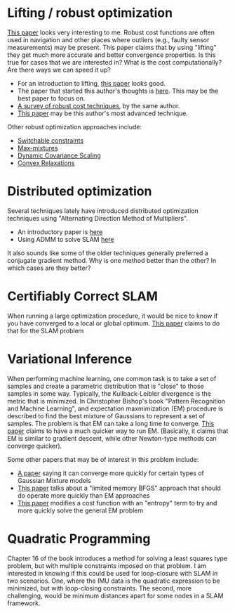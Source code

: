 # Lifting / robust optimization
[This paper](https://hal.archives-ouvertes.fr/hal-01718012/document) looks very interesting to me.  Robust cost functions are often used in navigation and other places where outliers (e.g., faulty sensor measurements) may be present.  This paper claims that by using "lifting" they get much more accurate and better convergence properties.  Is this true for cases that we are interested in?  What is the cost computationally?  Are there ways we can speed it up?

* For an introduction to lifting, [this paper](ftp://ftp.esat.kuleuven.be/pub/SISTA/ida/reports/10-45.pdf) looks good.
* The paper that started this author's thoughts is [here](https://link.springer.com/chapter/10.1007%2F978-3-319-10602-1_50).  This may be the best paper to focus on.
* [A survey of robust cost techniques](http://openaccess.thecvf.com/content_ECCV_2018/papers/Christopher_Zach_Descending_lifting_or_ECCV_2018_paper.pdf), by the same author.
* [This paper](http://bmvc2018.org/contents/papers/0791.pdf) may be this author's most advanced technique.

Other robust optimization approaches include:
* [Switchable constraints](https://scholar.google.com/scholar_url?url=https://www.researchgate.net/profile/Niko_Suenderhauf/publication/261353750_Switchable_constraints_for_robust_pose_graph_SLAM/links/5641b16108ae24cd3e42560c.pdf&hl=en&sa=T&oi=gsb-gga&ct=res&cd=0&d=16404594540061172908&ei=HBulXInNHIKHygSUh7b4Cg&scisig=AAGBfm0KcrxqgfunfpgEVY9Nc6vD1kH-0g)
* [Max-mixtures](https://scholar.google.com/scholar_url?url=http://april.eecs.umich.edu/pdfs/olson2013ijrr_AP.pdf&hl=en&sa=T&oi=gsb-gga&ct=res&cd=0&d=661224392318639401&ei=VRulXP7nGIa8ygSn2InwBA&scisig=AAGBfm2wG3YFm5wAM-l5tCu3_D9AUQxPmw)
* [Dynamic Covariance Scaling](https://scholar.google.com/scholar_url?url=http://www.lifelong-navigation.eu/files/agarwal13_icra_ws.pdf&hl=en&sa=T&oi=gsb-gga&ct=res&cd=0&d=15927959963410715082&ei=cBulXIvDF8H9yQSBpKO4CQ&scisig=AAGBfm1-SICzNlW9dbAZ9GhwmiQXt3b5fQ)
* [Convex Relaxations](https://arxiv.org/pdf/1801.02112.pdf)

# Distributed optimization
Several techniques lately have introduced distributed optimization techniques using "Alternating Direction Method of Multipliers".
* An introductory paper is [here](http://users.eecs.northwestern.edu/~erminwei/DistributedADMMCDC-v7.pdf)
* Using ADMM to solve SLAM [here](https://www.cc.gatech.edu/~dellaert/pubs/Choudhary15iros.pdf)

It also sounds like some of the older techniques generally preferred a conjugate gradient method.  Why is one method better than the other?  In which cases are they better?


# Certifiably Correct SLAM
When running a large optimization procedure, it would be nice to know if you have converged to a local or global optimum.  [This paper](https://dspace.mit.edu/handle/1721.1/107296) claims to do that for the SLAM problem

# Variational Inference
When performing machine learning, one common task is to take a set of samples and create a parametric distribution that is "close" to those samples in some way.  Typically, the Kullback-Leibler divergence is the metric that is minimized.  In Christopher Bishop's book "Pattern Recognition and Machine Learning", and expectation maxmimization (EM) procedure is described to find the best mixture of Gaussians to represent a set of samples.  The problem is that EM can take a long time to converge.  [This paper](https://www.cs.cmu.edu/~rsalakhu/papers/emecg.pdf) claims to have a much quicker way to run EM.  (Basically, it claims that EM is similar to gradient descent, while other Newton-type methods can converge quicker).

Some other papers that may be of interest in this problem include:
* [A paper](https://arxiv.org/ftp/arxiv/papers/1206/1206.6427.pdf) saying it can converge more quickly for certain types of Gaussian Mixture models
* [This paper](https://link.springer.com/content/pdf/10.1007/BF01589116.pdf) talks about a "limited memory BFGS" approach that should do operate more quickly than EM approaches
* [This paper](https://www-sciencedirect-com.afit.idm.oclc.org/science/article/pii/S0031320312002117) modifies a cost function with an "entropy" term to try and more quickly solve the general EM problem

# Quadratic Programming
Chapter 16 of the book introduces a method for solving a least squares type problem, but with multiple constraints imposed on that problem.  I am interested in knowing if this could be used for loop-closure with SLAM in two scenarios.  One, where the IMU data is the quadratic expression to be minimized, but with loop-closing constraints.  The second, more challenging, would be minimum distances apart for some nodes in a SLAM framework.